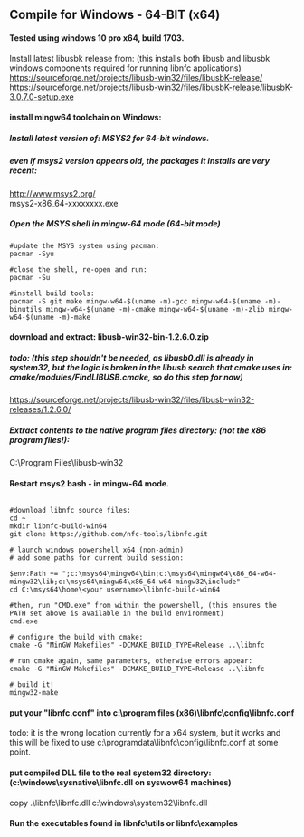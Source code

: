 ## Compile for Windows - 64-BIT (x64)  
   
#### Tested using windows 10 pro x64, build 1703.  
  
Install latest libusbk release from: (this installs both libusb and libusbk windows components required for running libnfc applications)  
https://sourceforge.net/projects/libusb-win32/files/libusbK-release/  
https://sourceforge.net/projects/libusb-win32/files/libusbK-release/libusbK-3.0.7.0-setup.exe  
  
#### install mingw64 toolchain on Windows:  
  
##### Install latest version of: MSYS2  for 64-bit windows. 
##### even if msys2 version appears old, the packages it installs are very recent:  
http://www.msys2.org/  
 msys2-x86_64-xxxxxxxx.exe  
  
  
##### Open the MSYS shell in mingw-64 mode (64-bit mode)  
```  
#update the MSYS system using pacman:  
pacman -Syu  

#close the shell, re-open and run:  
pacman -Su   
  
#install build tools:  
pacman -S git make mingw-w64-$(uname -m)-gcc mingw-w64-$(uname -m)-binutils mingw-w64-$(uname -m)-cmake mingw-w64-$(uname -m)-zlib mingw-w64-$(uname -m)-make  
```  
  
#### download and extract: libusb-win32-bin-1.2.6.0.zip   
##### todo: (this step shouldn't be needed, as libusb0.dll is already in system32, but the logic is broken in the libusb search that cmake uses in: cmake/modules/FindLIBUSB.cmake, so do this step for now)    
https://sourceforge.net/projects/libusb-win32/files/libusb-win32-releases/1.2.6.0/  
##### Extract contents to the native program files directory: (not the x86 program files!):   
C:\Program Files\libusb-win32  

#### Restart msys2 bash - in mingw-64 mode.  
  
```

#download libnfc source files:  
cd ~  
mkdir libnfc-build-win64  
git clone https://github.com/nfc-tools/libnfc.git
    
# launch windows powershell x64 (non-admin)  
# add some paths for current build session:  
  
$env:Path += ";c:\msys64\mingw64\bin;c:\msys64\mingw64\x86_64-w64-mingw32\lib;c:\msys64\mingw64\x86_64-w64-mingw32\include"
cd C:\msys64\home\<your username>\libnfc-build-win64  

#then, run "CMD.exe" from within the powershell, (this ensures the PATH set above is available in the build environment)
cmd.exe  

# configure the build with cmake:
cmake -G "MinGW Makefiles" -DCMAKE_BUILD_TYPE=Release ..\libnfc  
  
# run cmake again, same parameters, otherwise errors appear:
cmake -G "MinGW Makefiles" -DCMAKE_BUILD_TYPE=Release ..\libnfc  
  
# build it!
mingw32-make  

```
#### put your "libnfc.conf" into c:\program files (x86)\libnfc\config\libnfc.conf   
todo: it is the wrong location currently for a x64 system, but it works and this will be fixed to use c:\programdata\libnfc\config\libnfc.conf at some point.  
  
#### put compiled DLL file to the real system32 directory: (c:\windows\sysnative\libnfc.dll on syswow64 machines)   
copy .\libnfc\libnfc.dll c:\windows\system32\libnfc.dll  

#### Run the executables found in libnfc\utils or libnfc\examples 

